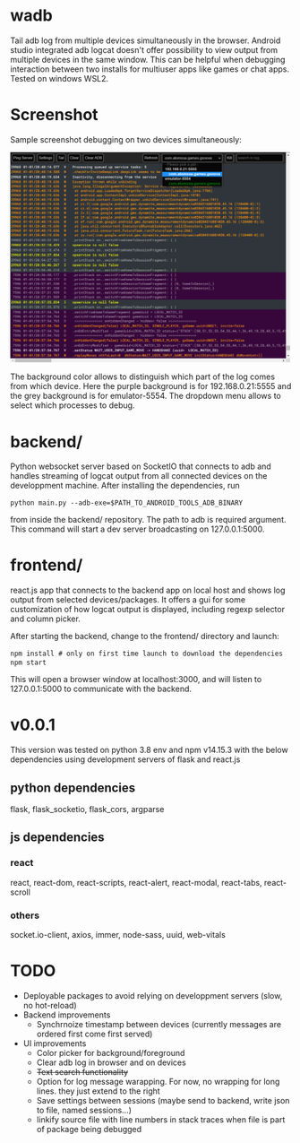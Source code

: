 # wadb

Tail adb log from multiple devices simultaneously in the browser. Android studio integrated adb logcat doesn't offer possibility to view output from multiple devices in the same window. This can be helpful when debugging interaction between two installs for multiuser apps like games or chat apps. Tested on windows WSL2.

# Screenshot

Sample screenshot debugging on two devices simultaneously:

<img src="screenshot.png" width="500">

The background color allows to distinguish which part of the log comes from which device. Here the purple background is for 192.168.0.21:5555 and the grey background is for emulator-5554. The dropdown menu allows to select which processes to debug.

# backend/

Python websocket server based on SocketIO that connects to adb and handles streaming of logcat output from all connected devices on the developpment machine. After installing the dependencies, run

```shell
python main.py --adb-exe=$PATH_TO_ANDROID_TOOLS_ADB_BINARY
```

from inside the backend/ repository. The path to adb is required argument. This command will start a dev server broadcasting on 127.0.0.1:5000.

# frontend/

react.js app that connects to the backend app on local host and shows log output from selected devices/packages. It offers a gui for some customization of how logcat output is displayed, including regexp selector and column picker.

After starting the backend, change to the frontend/ directory and launch:

```shell
npm install # only on first time launch to download the dependencies
npm start
```

This will open a browser window at localhost:3000, and will listen to 127.0.0.1:5000 to communicate with the backend.

# v0.0.1

This version was tested on python 3.8 env and npm v14.15.3 with the below dependencies using development servers of flask and react.js

## python dependencies

flask, flask_socketio, flask_cors, argparse

## js dependencies

### react

react, react-dom, react-scripts, react-alert, react-modal, react-tabs, react-scroll

### others

socket.io-client, axios, immer, node-sass, uuid, web-vitals

# TODO

- Deployable packages to avoid relying on developpment servers (slow, no hot-reload)
- Backend improvements
  - Synchrnoize timestamp between devices (currently messages are ordered first come first served)
- UI improvements
  - Color picker for background/foreground
  - Clear adb log in browser and on devices
  - ~~Text search functionality~~
  - Option for log message warapping. For now, no wrapping for long lines. they just extend to the right
  - Save settings between sessions (maybe send to backend, write json to file, named sessions...)
  - linkify source file with line numbers in stack traces when file is part of package being debugged

